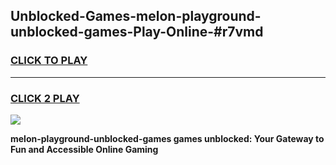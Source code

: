 
## Unblocked-Games-melon-playground-unblocked-games-Play-Online-#r7vmd
<h3>
<a href="https://premium.freeplayer.one?title=melon-playground-unblocked-games&ref=27F">CLICK TO PLAY</a></h3>
<hr>

<h3>
<a href="https://premium.freeplayer.one?title=melon-playground-unblocked-games&ref=27F">CLICK 2 PLAY</a>
  
</h3>

<a href="https://premium.freeplayer.one?title=melon-playground-unblocked-games&ref=27F"><img src="https://clearcache.store/games.png"></a>


**melon-playground-unblocked-games games unblocked: Your Gateway to Fun and Accessible Online Gaming**
